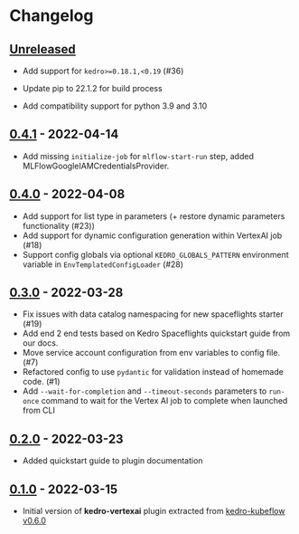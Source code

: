 # Changelog

## [Unreleased]
-   Add support for `kedro>=0.18.1,<0.19` (#36)

- Update pip to 22.1.2 for build process
- Add compatibility support for python 3.9 and 3.10

## [0.4.1] - 2022-04-14

-   Add missing `initialize-job` for `mlflow-start-run` step, added MLFlowGoogleIAMCredentialsProvider. 

## [0.4.0] - 2022-04-08

-   Add support for list type in parameters (+ restore dynamic parameters functionality (#23))
-   Add support for dynamic configuration generation within VertexAI job (#18)
-   Support config globals via optional `KEDRO_GLOBALS_PATTERN` environment variable in `EnvTemplatedConfigLoader` (#28)

## [0.3.0] - 2022-03-28

-   Fix issues with data catalog namespacing for new spaceflights starter (#19)
-   Add end 2 end tests based on Kedro Spaceflights quickstart guide from our docs.  
-   Move service account configuration from env variables to config file. (#7)
-   Refactored config to use `pydantic` for validation instead of homemade code. (#1)
-   Add `--wait-for-completion` and `--timeout-seconds` parameters to `run-once` command to wait for the Vertex AI job to complete when launched from CLI

## [0.2.0] - 2022-03-23

-   Added quickstart guide to plugin documentation

## [0.1.0] - 2022-03-15

-   Initial version of **kedro-vertexai** plugin extracted from [kedro-kubeflow v0.6.0](https://github.com/getindata/kedro-kubeflow/tree/0.6.0)

[Unreleased]: https://github.com/getindata/kedro-vertexai/compare/0.4.1...HEAD

[0.4.1]: https://github.com/getindata/kedro-vertexai/compare/0.4.0...0.4.1

[0.4.0]: https://github.com/getindata/kedro-vertexai/compare/0.3.0...0.4.0

[0.3.0]: https://github.com/getindata/kedro-vertexai/compare/0.2.0...0.3.0

[0.2.0]: https://github.com/getindata/kedro-vertexai/compare/0.1.0...0.2.0

[0.1.0]: https://github.com/getindata/kedro-vertexai/compare/a04849cfd88d3d6386d99f4494df7de524f12c1e...0.1.0
